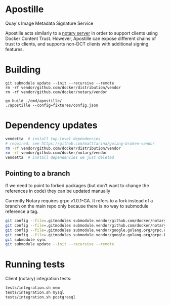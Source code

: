 # Apostille

Quay's Image Metadata Signature Service

Apostille acts similarly to a [notary server](https://github.com/docker/notary) in order to support clients using Docker
Content Trust. However, Apostille can expose different chains of trust to clients, and supports non-DCT clients with
additional signing features.

# Building

```
git submodule update --init --recursive --remote
rm -rf vendor/github.com/docker/distribution/vendor
rm -rf vendor/github.com/docker/notary/vendor

go build ./cmd/apostille/
./apostille --config=fixtures/config.json
```


# Dependency updates
```bash
vendetta  # install top-level dependencies
# required: see https://github.com/mattfarina/golang-broken-vendor
rm -rf vendor/github.com/docker/distribution/vendor   
rm -rf vendor/github.com/docker/notary/vendor
vendetta  # install dependencies we just deleted
```

## Pointing to a branch

If we need to point to forked packages (but don't want to change the references in code) they can be updated manually

Currently Notary requires grpc v1.0.1-GA. It refers to a fork instead of a branch on the main repo only because there
is no way to submodule reference a tag.

```bash
git config --file=.gitmodules submodule.vendor/github.com/docker/notary.url https://github.com/ecordell/notary
git config --file=.gitmodules submodule.vendor/github.com/docker/notary.branch lib-fixes
git config --file=.gitmodules submodule.vendor/google.golang.org/grpc.url https://github.com/ecordell/grpc-go
git config --file=.gitmodules submodule.vendor/google.golang.org/grpc.branch v1.0.1-GA
git submodule sync
git submodule update --init --recursive --remote
```

# Running tests

Client (notary) integration tests:

```bash
tests/integration.sh mem
tests/integration.sh mysql
tests/integration.sh postgresql
```
